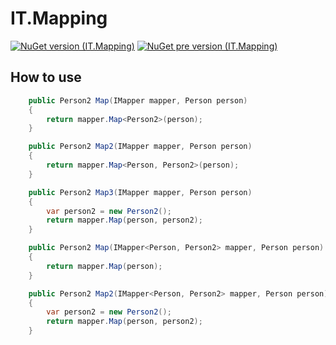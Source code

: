 # IT.Mapping
[![NuGet version (IT.Mapping)](https://img.shields.io/nuget/v/IT.Mapping.svg)](https://www.nuget.org/packages/IT.Mapping)
[![NuGet pre version (IT.Mapping)](https://img.shields.io/nuget/vpre/IT.Mapping.svg)](https://www.nuget.org/packages/IT.Mapping)

## How to use

```csharp
    public Person2 Map(IMapper mapper, Person person)
    {
        return mapper.Map<Person2>(person);
    }

    public Person2 Map2(IMapper mapper, Person person)
    {
        return mapper.Map<Person, Person2>(person);
    }

    public Person2 Map3(IMapper mapper, Person person)
    {
        var person2 = new Person2();
        return mapper.Map(person, person2);
    }

    public Person2 Map(IMapper<Person, Person2> mapper, Person person)
    {
        return mapper.Map(person);
    }

    public Person2 Map2(IMapper<Person, Person2> mapper, Person person)
    {
        var person2 = new Person2();
        return mapper.Map(person, person2);
    }
```

